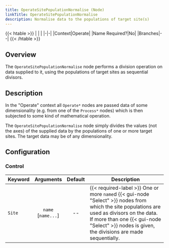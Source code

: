```yaml
---
title: OperateSitePopulationNormalise (Node)
linkTitle: OperateSitePopulationNormalise
description: Normalise data to the populations of target site(s)
---
```


{{< htable >}}
| | |
|-|-|
|Context|Operate|
|Name Required?|No|
|Branches|--|
{{< /htable >}}

## Overview

The `OperateSitePopulationNormalise` node performs a division operation on data supplied to it, using the populations of target sites as sequential divisors.

## Description

In the "Operate" context all `Operate*` nodes are passed data of some dimensionality (e.g. from one of the `Process*` nodes) which is then subjected to some kind of mathematical operation.

The `OperateSitePopulationNormalise` node simply divides the values (not the axes) of the supplied data by the populations of one or more target sites. The target data may be of any dimensionality.

## Configuration

### Control

|Keyword|Arguments|Default|Description|
|:------|:--:|:-----:|-----------|
|`Site`|`name`<br/>[`name...`]|--|{{< required-label >}} One or more `name`d {{< gui-node "Select" >}} nodes from which the site populations are used as divisors on the data. If more than one {{< gui-node "Select" >}} nodes is given, the divisions are made sequentially.|
